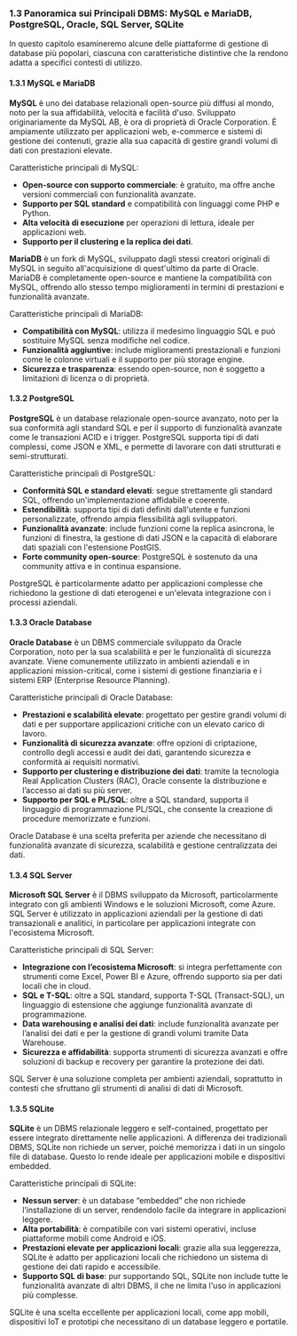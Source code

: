 ### 1.3 Panoramica sui Principali DBMS: MySQL e MariaDB, PostgreSQL, Oracle, SQL Server, SQLite

In questo capitolo esamineremo alcune delle piattaforme di gestione di database più popolari, ciascuna con caratteristiche distintive che la rendono adatta a specifici contesti di utilizzo.

#### 1.3.1 MySQL e MariaDB
**MySQL** è uno dei database relazionali open-source più diffusi al mondo, noto per la sua affidabilità, velocità e facilità d'uso. Sviluppato originariamente da MySQL AB, è ora di proprietà di Oracle Corporation. È ampiamente utilizzato per applicazioni web, e-commerce e sistemi di gestione dei contenuti, grazie alla sua capacità di gestire grandi volumi di dati con prestazioni elevate.

Caratteristiche principali di MySQL:
- **Open-source con supporto commerciale**: è gratuito, ma offre anche versioni commerciali con funzionalità avanzate.
- **Supporto per SQL standard** e compatibilità con linguaggi come PHP e Python.
- **Alta velocità di esecuzione** per operazioni di lettura, ideale per applicazioni web.
- **Supporto per il clustering e la replica dei dati**.

**MariaDB** è un fork di MySQL, sviluppato dagli stessi creatori originali di MySQL in seguito all'acquisizione di quest'ultimo da parte di Oracle. MariaDB è completamente open-source e mantiene la compatibilità con MySQL, offrendo allo stesso tempo miglioramenti in termini di prestazioni e funzionalità avanzate.

Caratteristiche principali di MariaDB:
- **Compatibilità con MySQL**: utilizza il medesimo linguaggio SQL e può sostituire MySQL senza modifiche nel codice.
- **Funzionalità aggiuntive**: include miglioramenti prestazionali e funzioni come le colonne virtuali e il supporto per più storage engine.
- **Sicurezza e trasparenza**: essendo open-source, non è soggetto a limitazioni di licenza o di proprietà.

#### 1.3.2 PostgreSQL
**PostgreSQL** è un database relazionale open-source avanzato, noto per la sua conformità agli standard SQL e per il supporto di funzionalità avanzate come le transazioni ACID e i trigger. PostgreSQL supporta tipi di dati complessi, come JSON e XML, e permette di lavorare con dati strutturati e semi-strutturati.

Caratteristiche principali di PostgreSQL:
- **Conformità SQL e standard elevati**: segue strettamente gli standard SQL, offrendo un'implementazione affidabile e coerente.
- **Estendibilità**: supporta tipi di dati definiti dall'utente e funzioni personalizzate, offrendo ampia flessibilità agli sviluppatori.
- **Funzionalità avanzate**: include funzioni come la replica asincrona, le funzioni di finestra, la gestione di dati JSON e la capacità di elaborare dati spaziali con l'estensione PostGIS.
- **Forte community open-source**: PostgreSQL è sostenuto da una community attiva e in continua espansione.

PostgreSQL è particolarmente adatto per applicazioni complesse che richiedono la gestione di dati eterogenei e un'elevata integrazione con i processi aziendali.

#### 1.3.3 Oracle Database
**Oracle Database** è un DBMS commerciale sviluppato da Oracle Corporation, noto per la sua scalabilità e per le funzionalità di sicurezza avanzate. Viene comunemente utilizzato in ambienti aziendali e in applicazioni mission-critical, come i sistemi di gestione finanziaria e i sistemi ERP (Enterprise Resource Planning).

Caratteristiche principali di Oracle Database:
- **Prestazioni e scalabilità elevate**: progettato per gestire grandi volumi di dati e per supportare applicazioni critiche con un elevato carico di lavoro.
- **Funzionalità di sicurezza avanzate**: offre opzioni di criptazione, controllo degli accessi e audit dei dati, garantendo sicurezza e conformità ai requisiti normativi.
- **Supporto per clustering e distribuzione dei dati**: tramite la tecnologia Real Application Clusters (RAC), Oracle consente la distribuzione e l’accesso ai dati su più server.
- **Supporto per SQL e PL/SQL**: oltre a SQL standard, supporta il linguaggio di programmazione PL/SQL, che consente la creazione di procedure memorizzate e funzioni.

Oracle Database è una scelta preferita per aziende che necessitano di funzionalità avanzate di sicurezza, scalabilità e gestione centralizzata dei dati.

#### 1.3.4 SQL Server
**Microsoft SQL Server** è il DBMS sviluppato da Microsoft, particolarmente integrato con gli ambienti Windows e le soluzioni Microsoft, come Azure. SQL Server è utilizzato in applicazioni aziendali per la gestione di dati transazionali e analitici, in particolare per applicazioni integrate con l'ecosistema Microsoft.

Caratteristiche principali di SQL Server:
- **Integrazione con l’ecosistema Microsoft**: si integra perfettamente con strumenti come Excel, Power BI e Azure, offrendo supporto sia per dati locali che in cloud.
- **SQL e T-SQL**: oltre a SQL standard, supporta T-SQL (Transact-SQL), un linguaggio di estensione che aggiunge funzionalità avanzate di programmazione.
- **Data warehousing e analisi dei dati**: include funzionalità avanzate per l’analisi dei dati e per la gestione di grandi volumi tramite Data Warehouse.
- **Sicurezza e affidabilità**: supporta strumenti di sicurezza avanzati e offre soluzioni di backup e recovery per garantire la protezione dei dati.

SQL Server è una soluzione completa per ambienti aziendali, soprattutto in contesti che sfruttano gli strumenti di analisi di dati di Microsoft.

#### 1.3.5 SQLite
**SQLite** è un DBMS relazionale leggero e self-contained, progettato per essere integrato direttamente nelle applicazioni. A differenza dei tradizionali DBMS, SQLite non richiede un server, poiché memorizza i dati in un singolo file di database. Questo lo rende ideale per applicazioni mobile e dispositivi embedded.

Caratteristiche principali di SQLite:
- **Nessun server**: è un database “embedded” che non richiede l’installazione di un server, rendendolo facile da integrare in applicazioni leggere.
- **Alta portabilità**: è compatibile con vari sistemi operativi, incluse piattaforme mobili come Android e iOS.
- **Prestazioni elevate per applicazioni locali**: grazie alla sua leggerezza, SQLite è adatto per applicazioni locali che richiedono un sistema di gestione dei dati rapido e accessibile.
- **Supporto SQL di base**: pur supportando SQL, SQLite non include tutte le funzionalità avanzate di altri DBMS, il che ne limita l'uso in applicazioni più complesse.

SQLite è una scelta eccellente per applicazioni locali, come app mobili, dispositivi IoT e prototipi che necessitano di un database leggero e portatile.

